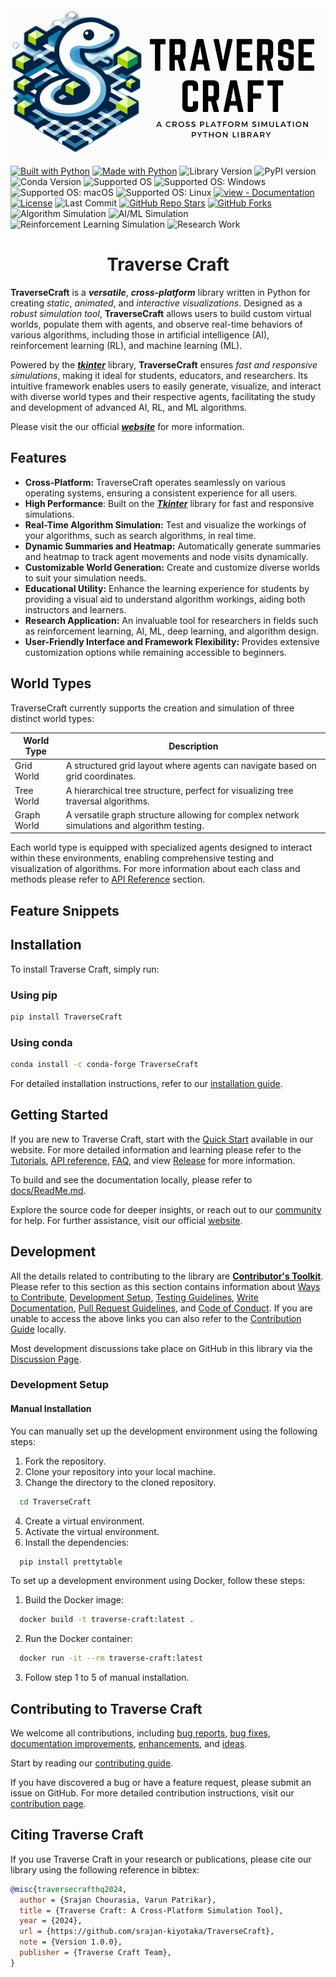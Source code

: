 <picture align="center">
  <img alt="Traverse Craft Logo" src="https://github.com/srajan-kiyotaka/TraverseCraft/blob/main/src/traverseCraft/icons/logo/traverseCraftLandscapeLogo.png">
</picture>

<!-- ![Build Status](https://github.com/srajan-kiyotaka/TraverseCraft/blob/main/.github/workflows/python-app.yml/badge.svg) -->
[![Built with Python](https://img.shields.io/badge/Built%20with-Python-blue.svg)](https://www.python.org/)
[![Made with Python](https://img.shields.io/badge/Python->=3.6-blue?logo=python&logoColor=white)](https://python.org "Go to Python homepage")
![Library Version](https://img.shields.io/badge/version-1.0.0-blue.svg)
![PyPI version](https://badge.fury.io/py/traverse-craft.svg)
![Conda Version](https://img.shields.io/conda/v/conda-forge/traverse-craft)
![Supported OS](https://img.shields.io/badge/OS-Windows%20%7C%20MacOS%20%7C%20Linux-0078D6.svg)
![Supported OS: Windows](https://img.shields.io/badge/Windows-%234285F4.svg?logo=windows&logoColor=white)
![Supported OS: macOS](https://img.shields.io/badge/macOS-%23000000.svg?logo=apple&logoColor=white)
![Supported OS: Linux](https://img.shields.io/badge/Linux-%23FCC624.svg?logo=linux&logoColor=black)
[![view - Documentation](https://img.shields.io/badge/view-Documentation-blue)](/docs/ReadMe.md "Go to library documentation")
[![License](https://img.shields.io/badge/License-MIT-blue.svg)](https://github.com/srajan-kiyotaka/TraverseCraft/blob/main/LICENCE)
![Last Commit](https://img.shields.io/github/last-commit/srajan-kiyotaka/TraverseCraft.svg)
[![GitHub Repo Stars](https://img.shields.io/github/stars/srajan-kiyotaka/TraverseCraft.svg?style=social)](https://github.com/srajan-kiyotaka/Pothole-Mapping-Project)
[![GitHub Forks](https://img.shields.io/github/forks/srajan-kiyotaka/TraverseCraft.svg?style=social)](https://github.com/srajan-kiyotaka/TraverseCraft)
![Algorithm Simulation](https://img.shields.io/badge/Algorithm%20Simulation-%2300aaff.svg)
![AI/ML Simulation](https://img.shields.io/badge/AI/ML%20Simulation-%23ff4081.svg)
![Reinforcement Learning Simulation](https://img.shields.io/badge/Reinforcement%20Learning%20Simulation-%23ffca28.svg)
![Research Work](https://img.shields.io/badge/Research%20Work-%237fbc41.svg)


<center>
  <h1>
    Traverse Craft
  </h1>
</center>

**TraverseCraft** is a ***versatile***, ***cross-platform*** library written in Python for creating *static*, *animated*, and *interactive visualizations*. Designed as a *robust simulation tool*, **TraverseCraft** allows users to build custom virtual worlds, populate them with agents, and observe real-time behaviors of various algorithms, including those in artificial intelligence (AI), reinforcement learning (RL), and machine learning (ML).

Powered by the ***[tkinter](https://docs.python.org/3/library/tkinter.html#module-tkinter)*** library, **TraverseCraft** ensures *fast and responsive simulations*, making it ideal for students, educators, and researchers. Its intuitive framework enables users to easily generate, visualize, and interact with diverse world types and their respective agents, facilitating the study and development of advanced AI, RL, and ML algorithms.

Please visit the our official ***[website](https://harrionparrix.github.io/traversecraft/index.html)*** for more information.

## Features

- **Cross-Platform:** TraverseCraft operates seamlessly on various operating systems, ensuring a consistent experience for all users.
- **High Performance**: Built on the ***[Tkinter](https://docs.python.org/3/library/tkinter.html#module-tkinter)*** library for fast and responsive simulations.
- **Real-Time Algorithm Simulation:** Test and visualize the workings of your algorithms, such as search algorithms, in real time.
- **Dynamic Summaries and Heatmap:** Automatically generate summaries and heatmap to track agent movements and node visits dynamically.
- **Customizable World Generation:** Create and customize diverse worlds to suit your simulation needs.
- **Educational Utility:** Enhance the learning experience for students by providing a visual aid to understand algorithm workings, aiding both instructors and learners.
- **Research Application:** An invaluable tool for researchers in fields such as reinforcement learning, AI, ML, deep learning, and algorithm design.
- **User-Friendly Interface and Framework Flexibility:** Provides extensive customization options while remaining accessible to beginners.


## World Types

TraverseCraft currently supports the creation and simulation of three distinct world types:

| World Type  | Description                                                                           |
|-------------|---------------------------------------------------------------------------------------|
| Grid World  | A structured grid layout where agents can navigate based on grid coordinates.         |
| Tree World  | A hierarchical tree structure, perfect for visualizing tree traversal algorithms.     |
| Graph World | A versatile graph structure allowing for complex network simulations and algorithm testing. |

Each world type is equipped with specialized agents designed to interact within these environments, enabling comprehensive testing and visualization of algorithms. For more information about each class and methods please refer to [API Reference](https://harrionparrix.github.io/traversecraft/references/world/World.html) section.

## Feature Snippets

<!-- Include the gifs for our library features. -->

## Installation

To install Traverse Craft, simply run:

### Using pip

```bash
pip install TraverseCraft
```

### Using conda

```bash
conda install -c conda-forge TraverseCraft
```

For detailed installation instructions, refer to our [installation guide](https://harrionparrix.github.io/traversecraft/getting-started/index.html).

## Getting Started

If you are new to Traverse Craft, start with the [Quick Start](https://harrionparrix.github.io/traversecraft/getting-started/quick-start.html) available in our website. For more detailed information and learning please refer to the [Tutorials](https://harrionparrix.github.io/traversecraft/user-guide/index.html), [API reference](https://harrionparrix.github.io/traversecraft/references/world/World.html), [FAQ](https://harrionparrix.github.io/traversecraft/user-guide/faq/index.html), and view [Release](https://harrionparrix.github.io/traversecraft/releases/release-1.html) for more information.

To build and see the documentation locally, please refer to [docs/ReadMe.md](docs/ReadMe.md).

Explore the source code for deeper insights, or reach out to our [community](https://github.com/srajan-kiyotaka/TraverseCraft/discussions) for help. For further assistance, visit our official [website](https://harrionparrix.github.io/traversecraft/index.html).

## Development

All the details related to contributing to the library are [**Contributor's Toolkit**](https://harrionparrix.github.io/traversecraft/contribute/index.html). Please refer to this section as this section contains information about [Ways to Contribute](https://harrionparrix.github.io/traversecraft/contribute/ways-to-contribute.html), [Development Setup](https://harrionparrix.github.io/traversecraft/contribute/dev-setup.html), [Testing Guidelines](https://harrionparrix.github.io/traversecraft/contribute/testing.html), [Write Documentation](https://harrionparrix.github.io/traversecraft/contribute/documentation.html), [Pull Request Guidelines](https://harrionparrix.github.io/traversecraft/contribute/pull-requests.html), and [Code of Conduct](https://harrionparrix.github.io/traversecraft/contribute/code-of-conduct.html). If you are unable to access the above links you can also refer to the [Contribution Guide](./CONTRIBUTING.md) locally.

Most development discussions take place on GitHub in this library via the [Discussion Page](https://github.com/srajan-kiyotaka/TraverseCraft/discussions).


### Development Setup

#### Manual Installation

You can manually set up the development environment using the following steps:

1. Fork the repository.
2. Clone your repository into your local machine.
3. Change the directory to the cloned repository.
  ```bash
    cd TraverseCraft
  ```
4. Create a virtual environment.
5. Activate the virtual environment.
6. Install the dependencies:
  ```bash
    pip install prettytable
  ```

To set up a development environment using Docker, follow these steps:

1. Build the Docker image:

```sh
  docker build -t traverse-craft:latest .
```

2. Run the Docker container:

```sh
  docker run -it --rm traverse-craft:latest
```

3. Follow step 1 to 5 of manual installation.

## Contributing to Traverse Craft

We welcome all contributions, including [bug reports](https://github.com/srajan-kiyotaka/TraverseCraft/issues/new?assignees=&labels=bug&projects=&template=bug_report.md&title=%5BBUG%5D), [bug fixes](https://github.com/srajan-kiyotaka/TraverseCraft/issues), [documentation improvements](https://github.com/srajan-kiyotaka/TraverseCraft/issues/new?assignees=&labels=documentation&projects=&template=documentation-template.md&title=%5BDOCUMENTATION%5D), [enhancements](https://github.com/srajan-kiyotaka/TraverseCraft/issues), and [ideas](https://github.com/srajan-kiyotaka/TraverseCraft/issues/new?assignees=&labels=enhancement&projects=&template=feature_request.md&title=%5BFEATURE%5D).

Start by reading our [contributing guide](https://harrionparrix.github.io/traversecraft/contribute/contribution-guide.html).

If you have discovered a bug or have a feature request, please submit an issue on GitHub. For more detailed contribution instructions, visit our [contribution page](https://harrionparrix.github.io/traversecraft/contribute/index.html).

## Citing Traverse Craft

If you use Traverse Craft in your research or publications, please cite our library using the following reference in bibtex:

```bibtex
@misc{traversecrafthq2024,
  author = {Srajan Chourasia, Varun Patrikar},
  title = {Traverse Craft: A Cross-Platform Simulation Tool},
  year = {2024},
  url = {https://github.com/srajan-kiyotaka/TraverseCraft},
  note = {Version 1.0.0},
  publisher = {Traverse Craft Team},
}
```
